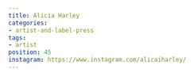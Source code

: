 ```yaml
---
title: Alicia Harley
categories:
- artist-and-label-press
tags:
- artist
position: 45
instagram: https://www.instagram.com/alicaiharley/
---
```


